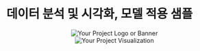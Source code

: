 # 데이터 분석 및 시각화, 모델 적용 샘플

<div align="center">
  <img src="your-logo-or-banner-image-url" alt="Your Project Logo or Banner">
</div>

<div align="center">
<img src="your-visualization-image-url" alt="Your Project Visualization">
</div>
